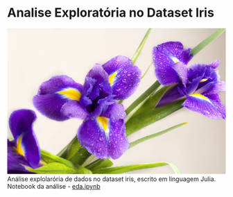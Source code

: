 # Analise Exploratória no Dataset Iris

![Iris-meaning.jpg](789eb602-9606-4264-b5c7-ee6fe20a2f7b.jpg)
Análise explolarória de dados no dataset iris, escrito em linguagem Julia.
Notebook da análise - [eda.ipynb](eda.ipynb)





